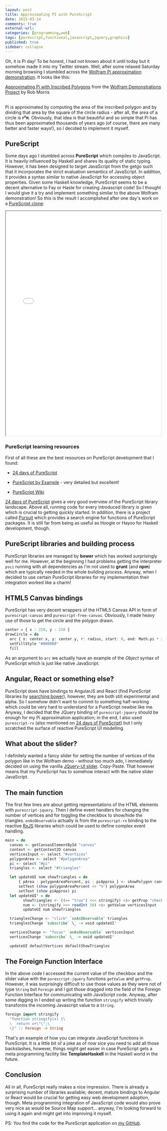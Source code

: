 ```yaml
---
layout: post
title: Approximating PI with PureScript
date: 2015-03-14 
comments: true
external-url:
categories: [programming,web]
tags: [purescript,functional,javascript,jquery,graphics]
published: true
sidebar: collapse
---
```

Oh, it is Pi day! To be honest, I had not known about it until today
but it somehow made it into my Twitter stream. Well, after some relaxed Saturday morning browsing I stumbled across the <a href="http://demonstrations.wolfram.com/ApproximatingPiWithInscribedPolygons/" target="_blank">Wolfram Pi approximation demonstration</a>. It looks like this:

<script type='text/javascript' src='http://demonstrations.wolfram.com/javascript/embed.js' ></script><script type='text/javascript'>var demoObj = new DEMOEMBED(); demoObj.run('ApproximatingPiWithInscribedPolygons', '', '389', '613');</script><div id='DEMO_ApproximatingPiWithInscribedPolygons'><a class='demonstrationHyperlink' href='http://demonstrations.wolfram.com/ApproximatingPiWithInscribedPolygons/' target='_blank'>Approximating Pi with Inscribed Polygons</a> from the <a class='demonstrationHyperlink' href='http://demonstrations.wolfram.com/' target='_blank'>Wolfram Demonstrations Project</a> by Rob Morris</div><br />

Pi is approximated by computing the area of the inscribed
polygon and by dividing that area by the square of the circle radius -
after all, the area of a circle is **r²π**. Obviously, that idea is
that beautiful and so simple that Pi has thus been approximated thousands of
years ago (of course, there are many better and faster ways!), so
I decided to implement it myself.

<!-- more -->

## PureScript
Some days ago I stumbled across **PureScript** which compiles to
JavaScript. It is heavily influenced by Haskell and shares its quality
of static typing. However, it has been designed to target JavaScript
from the getgo such that it incorporates the strict evaluation
semantics of JavaScript. In addition, it provides a syntax similar to
native JavaScript for accessing object properties. Given some Haskell knowledge,
PureScript seems to be a decent alternative to Fay or Haste for
creating Javascript code! So I thought I would give
it a try and implement something similar to the above Wolfram
demonstration! So this is the result I accomplished after one day's
work on a <a href="/pi/html/index.html" target="_blank">PureScript clone</a>:

<iframe src="/pi/html/index.html" width="500" height="720" style="margin:auto;display:block"></iframe>

### PureScript learning resources
First of all these are the best resources on PureScript development that I found:

<ul><li>

<a href="https://gist.github.com/paf31/8e9177b20ee920480fbc" target="_blank">24 days of PureScript</a>

</li><li>

<a href="https://leanpub.com/purescript" target="_blank">PureScript by Example</a> - very detailed but excellent!

</li><li>

<a href="https://github.com/purescript/purescript/wiki" target="_blank">PureScript Wiki</a> 

</li></ul>

<a href="https://gist.github.com/paf31/8e9177b20ee920480fbc" target="_blank">24 days of PureScript</a> gives a very good overview of the PureScript
library landscape. Above all, running code for every introduced
library is given which is crucial to getting quickly started. In
addition, there is a project called <a href="http://pursuit.purescript.org/" target="_blank">Pursuit</a> which provides a search
engine for functions of PureScript packages. It is still far from
being as useful as Hoogle or Hayoo for Haskell development, though.

## PureScript libraries and building process
PureScript libraries are managed by **bower** which has worked
surprisingly well for me. However, at the beginning I had problems getting the interpreter `psci` running with
all dependencies as I'm not used to **grunt** (and **npm**) which are
typically needed in the whole building process. Anyway, when I decided
to use certain PureScript libraries for my implementation their
integration worked like a charm! 

## HTML5 Canvas bindings
PureScript has very decent wrappers of the HTML5 Canvas API in form
of `purescript-canvas` and `purescript-free-canvas`. Obviously, I made
heavy use of those to get the circle and the polygon drawn.

``` haskell
center = { x : 210, y : 210 }
drawCircle = do 
  arc { x: center.x, y: center.y, r: radius, start: 0, end: Math.pi * 2 }
  setFillStyle "#000000"
  fill
```

As an argument to `arc` we actually have an example of the *Object*
syntax of PureScript which is just like native JavaScript.

## Angular, React or something else?
PureScript does have bindings to AngularJS and React (find PureScript
libraries by <a href="http://bower.io/search/?q=purescript" target="_blank">searching bower</a>), however, they are both still
experimental and alpha. So I somehow didn't want to commit to something
half-working which could be very hard to understand for a PureScript
newbie like me. Anyway, I decided that the JQuery binding of
`purescript-jquery` should be enough for my Pi approximation application; in the end, I
also used `purescript-rx` (also mentioned on <a href="https://gist.github.com/paf31/8e9177b20ee920480fbc" target="_blank">24 days of PureScript)</a>
but I only scratched the surface of reactive PureScript UI modelling.

## What about the slider?
I definitely wanted a fancy slider for setting the number of vertices
of the polygon like in the Wolfram demo - without
too much ado, I immediately decided on using the vanilla <a href="http://jqueryui.com/slider/" target="_blank">JQuery-UI
slider</a>. Copy-Paste. That however means that my PureScript has to
somehow interact with the native slider JavaScript.

## The main function
The first few lines are about getting representations of the HTML
elements with `purescript-jquery`. Then I define event handlers for
changing the number of vertices and for toggling the checkbox to
show/hide the triangles. `onAsObservable` actually is from the
`purescript-rx` binding to the reactive <a href="https://github.com/Reactive-Extensions/RxJS" target="_blank">RxJS</a> libraries which could be
used to define complex event handling.

``` haskell
main = do
  canvas <- getCanvasElementById "canvas"
  context <- getContext2D canvas
  verticesInput <- select "#vertices"
  polygonArea <- select "#polygonArea"
  pi <- select "#pi"
  triangles <- select "#triangles"

  let updateUI num showTriangles = do 
      { pArea : polygonAreaPercent, pi : piApprox } <- showPolygon canvas context num showTriangles
      setText (show polygonAreaPercent <> "%") polygonArea
      setText (show piApprox) pi
  let updateUI' = do 
        showTriangles <- ((== "true") <<< stringify) <$> getProp "checked" triangles
        num <- (stringify >>> readInt 10) <$> getValue verticesInput
        updateUI num showTriangles

  trianglesChange <- "click" `onAsObservable` triangles
  trianglesChange `subscribe` \_ -> void updateUI'

  verticesChange <- "focus" `onAsObservable` verticesInput
  verticesChange `subscribe` \_ -> void updateUI'

  updateUI defaultVertices defaultShowTriangles
```

## The Foreign Function Interface
In the above code I accessed the current value of the checkbox and the
slider value with the `purescript-jquery` functions `getValue` and
`getProp`. However, it was surprisingly difficult to use those values
as they were not of type `String` but `Foreign` and I got those
dragged into the field of the Foreign Function Interface for
communicating with JavaScript code. Anyway, after some digging in I
ended up writing the function `stringify` which trivially transforms the
incoming Javascript value to a `String`.

``` haskell
foreign import stringify
  "function stringify(x) {\
  \  return x+\"\";\
  \}" :: Foreign -> String
```

That's an example of how you can integrate JavaScript functions in
PureScript. It is a little bit of a joke as of now sice you need to add all
those backslashes, however, things might get easier in case PureScript
gets a meta programming facility like **TemplateHaskell** in the Haskell
world in the future.

## Conclusion
All in all, PureScript really makes a nice impression. There is already
a surprising number of libraries available; decent, mature bindings to
Angular or React would be crucial for getting easy web development
adoption, though. Meta programming integration of JavaScript code would
also prove very nice as would be Source Map support&#x2026; anyway, I'm
looking forward to using it again and might get into improving it myself.

PS: You find the code for the PureScript application on <a href="https://github.com/sleepomeno/InscribePolygons" target="_blank">my GitHub</a>.
